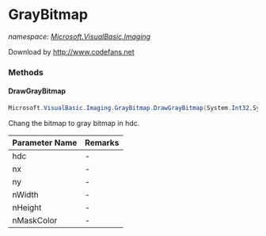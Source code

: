 ﻿# GrayBitmap
_namespace: [Microsoft.VisualBasic.Imaging](./index.md)_

Download by http://www.codefans.net



### Methods

#### DrawGrayBitmap
```csharp
Microsoft.VisualBasic.Imaging.GrayBitmap.DrawGrayBitmap(System.Int32,System.Int32,System.Int32,System.Int32,System.Int32,System.Int32)
```
Chang the bitmap to gray bitmap in hdc.

|Parameter Name|Remarks|
|--------------|-------|
|hdc|-|
|nx|-|
|ny|-|
|nWidth|-|
|nHeight|-|
|nMaskColor|-|



